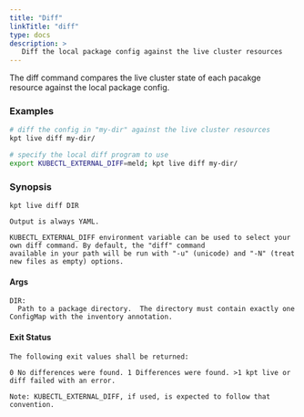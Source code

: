 ```yaml
---
title: "Diff"
linkTitle: "diff"
type: docs
description: >
   Diff the local package config against the live cluster resources
---
```

<!--mdtogo:Short
    Diff the local package config against the live cluster resources
-->

The diff command compares the live cluster state of each pacakge
resource against the local package config.

### Examples
<!--mdtogo:Examples-->
```sh
# diff the config in "my-dir" against the live cluster resources
kpt live diff my-dir/

# specify the local diff program to use
export KUBECTL_EXTERNAL_DIFF=meld; kpt live diff my-dir/
```
<!--mdtogo-->

### Synopsis
<!--mdtogo:Long-->
```
kpt live diff DIR

Output is always YAML.

KUBECTL_EXTERNAL_DIFF environment variable can be used to select your own diff command. By default, the "diff" command
available in your path will be run with "-u" (unicode) and "-N" (treat new files as empty) options.
```

#### Args
```
DIR:
  Path to a package directory.  The directory must contain exactly one ConfigMap with the inventory annotation.
```

#### Exit Status
```
The following exit values shall be returned:

0 No differences were found. 1 Differences were found. >1 kpt live or diff failed with an error.

Note: KUBECTL_EXTERNAL_DIFF, if used, is expected to follow that convention.
```
<!--mdtogo-->
